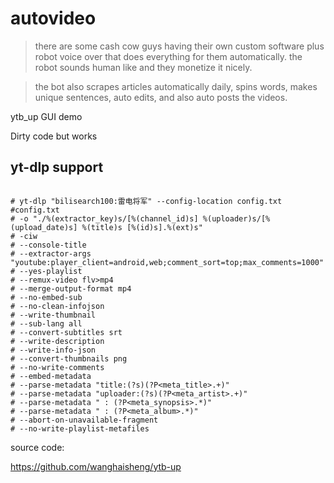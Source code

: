 # autovideo



>there are some cash cow guys having their own custom software plus robot voice over that does everything for them automatically. the robot sounds human like and they monetize it nicely.

>the bot also scrapes articles automatically daily, spins words, makes unique sentences, auto edits, and also auto posts the videos.

ytb_up GUI demo 

Dirty code but works


## yt-dlp support

```

# yt-dlp "bilisearch100:雷电将军" --config-location config.txt
#config.txt
# -o "./%(extractor_key)s/[%(channel_id)s] %(uploader)s/[%(upload_date)s] %(title)s [%(id)s].%(ext)s"
# -ciw
# --console-title
# --extractor-args "youtube:player_client=android,web;comment_sort=top;max_comments=1000"
# --yes-playlist
# --remux-video flv>mp4
# --merge-output-format mp4
# --no-embed-sub
# --no-clean-infojson
# --write-thumbnail
# --sub-lang all
# --convert-subtitles srt
# --write-description
# --write-info-json
# --convert-thumbnails png
# --no-write-comments
# --embed-metadata
# --parse-metadata "title:(?s)(?P<meta_title>.+)"
# --parse-metadata "uploader:(?s)(?P<meta_artist>.+)"
# --parse-metadata " : (?P<meta_synopsis>.*)"
# --parse-metadata " : (?P<meta_album>.*)"
# --abort-on-unavailable-fragment
# --no-write-playlist-metafiles
```

source code:

https://github.com/wanghaisheng/ytb-up
